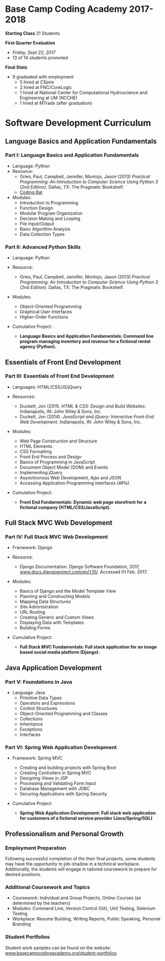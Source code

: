 # Base Camp Coding Academy 2017-2018

**Starting Class**
21 Students

**First Quarter Evaluation**
* _Friday, Sept 22, 2017_ 
* 13 of 14 students promoted

**Final Stats**
* 9 graduated with employment
    * 5 hired at CSpire
    * 2 hired at FNC/CoreLogic
    * 1 hired at National Center for Computational Hydroscience and Engineering at UM (NCCHE)
    * 1 hired at MTrade (after graduation)

# Software Development Curriculum

## Language Basics and Application Fundamentals
### Part I: Language Basics and Application Fundamentals 
* Language: Python
* Resource: 
    * Gries, Paul, Campbell, Jennifer, Montojo, Jason (2013) _Practical Programming: An Introduction to Computer Science Using Python 3 (2nd Edition)_. Dallas, TX: The Pragmatic Bookshelf.
    * [Coding Bat](https://codingbat.com/python)
* Modules:
    * Introduction to Programming
    * Function Design
    * Modular Program Organization
    * Decision Making and Looping
    * File Input/Output
    * Basic Algorithm Analysis
    * Data Collection Types

### Part II: Advanced Python Skills
* Language: Python
* Resource:
    * Gries, Paul, Campbell, Jennifer, Montojo, Jason (2013) _Practical Programming: An Introduction to Computer Science Using Python 3 (2nd Edition)_. Dallas, TX: The Pragmatic Bookshelf.
* Modules:
    * Object-Oriented Programming
    * Graphical User Interfaces
    * Higher-Order Functions

* Cumulative Project:
    * **Language Basics and Application Fundamentals: Command line program managing inventory and revenue for a fictional rental agency (Python).**


## Essentials of Front End Development
### Part III: Essentials of Front End Development
* Languages: HTML/CSS/JS/jQuery
* Resources:
    * Duckett, Jon (2011). _HTML & CSS: Design and Build Websites_. Indianapolis, IN: John Wiley & Sons, Inc.
    * Duckett, Jon (2014). _JavaScript and jQuery: Interactive Front-End Web Development_. Indianapolis, IN: John Wiley & Sons, Inc.
* Modules:
    * Web Page Construction and Structure
    * HTML Elements
    * CSS Formatting
    * Front End Process and Design
    * Basics of Programming in JavaScript
    * Document Object Model (DOM) and Events
    * Implementing jQuery
    * Asynchronous Web Development, Ajax and JSON
    * Accessing Application Programming Interfaces (APIs)

* Cumulative Project:
    *  **Front End Fundamentals: Dynamic web page storefront for a fictional company (HTML/CSS/JavaScript).**

## Full Stack MVC Web Development
### Part IV: Full Stack MVC Web Development
* Framework: Django
* Resource: 
    * Django Documentation. Django Software Foundation, 2017, www.docs.djangoproject.com/en/1.10/. Accessed 01 Feb. 2017.
* Modules:
    * Basics of Django and the Model Template View
    * Planning and Constructing Models
    * Mapping Data Structures
    * Site Administration
    * URL Routing
    * Creating Generic and Custom Views
    * Displaying Data with Templates
    * Building Forms

* Cumulative Project:
    * **Full Stack MVC Fundamentals: Full stack application for an image based social media platform (Django).**

## Java Application Development
### Part V: Foundations in Java
* Language: Java
    * Primitive Data Types
    * Operators and Expressions
    * Control Structures
    * Object-Oriented Programming and Classes
    * Collections
    * Inheritance
    * Exceptions
    * Interfaces

### Part VI: Spring Web Application Development 
* Framework: Spring MVC
    * Creating and building projects with Spring Boot
    * Creating Controllers in Spring MVC
    * Designing Views in JSP
    * Processing and Validating Form Input
    * Database Management with JDBC
    * Securing Applications with Spring Security

* Cumulative Project:
    * **Spring Web Application Development: Full stack web application for customers of a fictional service provider (Java/Spring/SQL)**

## Professionalism and Personal Growth
### Employment Preparation
Following successful completion of the their final projects, some students may have the opportunity to job-shadow in a technical workplace. Additionally, the students will engage in tailored coursework to prepare for desired positions.

### Additional Coursework and Topics
* Coursework: Individual and Group Projects, Online Courses (as determined by the teachers)
* Modules: Command Line, Version Control (Git), Unit Testing, Selenium Testing 
* Workplace: Resume Building, Writing Reports, Public Speaking, Personal Branding
 
### Student Portfolios
Student work samples can be found on the website: www.basecampcodingacademy.org/student-portfolios

